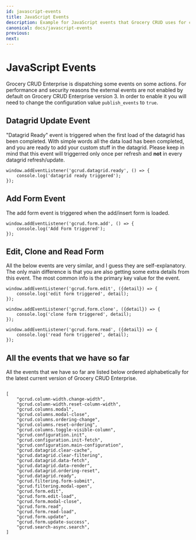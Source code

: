 ```yaml
---
id: javascript-events
title: JavaScript Events
description: Example for JavaScript events that Grocery CRUD uses for custom development through JavaScript.
canonical: docs/javascript-events
previous: 
next:
---
```


# JavaScript Events

Grocery CRUD Enterprise is dispatching some events on some actions. For performance and security reasons the external
events are not enabled by default on Grocery CRUD Enterprise version 3. In order to enable it you will need to change 
the configuration value `publish_events` to `true`. 

## Datagrid Update Event

"Datagrid Ready" event is triggered when the first load of the datagrid has been completed.
With simple words all the data load has been completed, and you are ready to add your custom
stuff in the datagrid. Please keep in mind that this event will triggerred only once 
per refresh and **not** in every datagrid refresh/update.

<pre><code class="language-js">window.addEventListener('gcrud.datagrid.ready', () => {
    console.log('datagrid ready triggered');
});</code></pre>

## Add Form Event

The add form event is triggered when the add/insert form is loaded.

<pre><code class="language-js">window.addEventListener('gcrud.form.add', () => {
    console.log('Add Form triggered');
});</code></pre>

## Edit, Clone and Read Form

All the below events are very similar, and I guess they are self-explanatory. The only main
difference is that you are also getting some extra details from this event.
The most common info is the primary key value for the event.

<pre><code class="language-js">window.addEventListener('gcrud.form.edit', ({detail}) => {
    console.log('edit form triggered', detail);
});

window.addEventListener('gcrud.form.clone', ({detail}) => {
    console.log('clone form triggered', detail);
});

window.addEventListener('gcrud.form.read', ({detail}) => {
    console.log('read form triggered', detail);
});</code></pre>

## All the events that we have so far

All the events that we have so far are listed below ordered alphabetically for the latest current version of Grocery CRUD Enterprise.

<pre><code class="language-js">
[
    "gcrud.column-width.change-width",
    "gcrud.column-width.reset-column-width",
    "gcrud.columns.modal",
    "gcrud.columns.modal-close",
    "gcrud.columns.ordering-change",
    "gcrud.columns.reset-ordering",
    "gcrud.columns.toggle-visible-column",
    "gcrud.configuration.init",
    "gcrud.configuration.init-fetch",
    "gcrud.configuration.main-configuration",
    "gcrud.datagrid.clear-cache",
    "gcrud.datagrid.clear-filtering",
    "gcrud.datagrid.data-fetch",
    "gcrud.datagrid.data-render",
    "gcrud.datagrid.ordering-reset",
    "gcrud.datagrid.ready",
    "gcrud.filtering.form-submit",
    "gcrud.filtering.modal-open",
    "gcrud.form.edit",
    "gcrud.form.edit-load",
    "gcrud.form.modal-close",
    "gcrud.form.read",
    "gcrud.form.read-load",
    "gcrud.form.update",
    "gcrud.form.update-success",
    "gcrud.search-async.search",
]
</code></pre>



